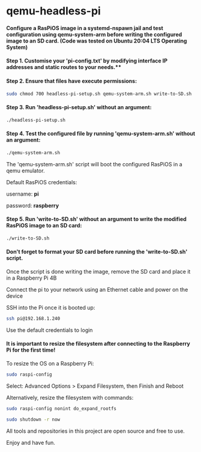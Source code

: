 # qemu-headless-pi
#### Configure a RasPiOS image in a systemd-nspawn jail and test configuration using qemu-system-arm before writing the configured image to an SD card. (Code was tested on Ubuntu 20:04 LTS Operating System)

#### Step 1. Customise your 'pi-config.txt' by modifying interface IP addresses and static routes to your needs.**

#### Step 2. Ensure that files have execute permissions: 
```bash
sudo chmod 700 headless-pi-setup.sh qemu-system-arm.sh write-to-SD.sh
```
#### Step 3. Run 'headless-pi-setup.sh' without an argument: 
```bash
./headless-pi-setup.sh
```
#### Step 4. Test the configured file by running 'qemu-system-arm.sh' without an argument: 
```bash
./qemu-system-arm.sh
```
The 'qemu-system-arm.sh' script will boot the configured RasPiOS in a qemu emulator. 

Default RasPiOS credentials:

username: **pi** 

password: **raspberry**

#### Step 5. Run 'write-to-SD.sh' without an argument to write the modified RasPiOS image to an SD card: 
```bash
./write-to-SD.sh
```
#### Don't forget to format your SD card before running the 'write-to-SD.sh' script. 

Once the script is done writing the image, remove the SD card and place it in a Raspberry Pi 4B

Connect the pi to your network using an Ethernet cable and power on the device

SSH into the Pi once it is booted up:
```bash
ssh pi@192.168.1.240
```
Use the default credentials to login

#### It is important to resize the filesystem after connecting to the Raspberry Pi for the first time!

To resize the OS on a Raspberry Pi:
```bash
sudo raspi-config
```
Select: Advanced Options > Expand Filesystem, then Finish and Reboot

Alternatively, resize the filesystem with commands:
```bash
sudo raspi-config nonint do_expand_rootfs

sudo shutdown -r now
```
All tools and repositories in this project are open source and free to use.

Enjoy and have fun.
